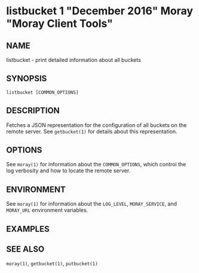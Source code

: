 # listbucket 1 "December 2016" Moray "Moray Client Tools"

## NAME

listbucket - print detailed information about all buckets

## SYNOPSIS

`listbucket [COMMON_OPTIONS]`

## DESCRIPTION

Fetches a JSON representation for the configuration of all buckets on the remote
server.  See `getbucket(1)` for details about this representation.

<!-- XXX -->

## OPTIONS

See `moray(1)` for information about the `COMMON_OPTIONS`, which control
the log verbosity and how to locate the remote server.

## ENVIRONMENT

See `moray(1)` for information about the `LOG_LEVEL`, `MORAY_SERVICE`, and
`MORAY_URL` environment variables.

## EXAMPLES

<!-- XXX -->

## SEE ALSO

`moray(1)`, `getbucket(1)`, `putbucket(1)`
